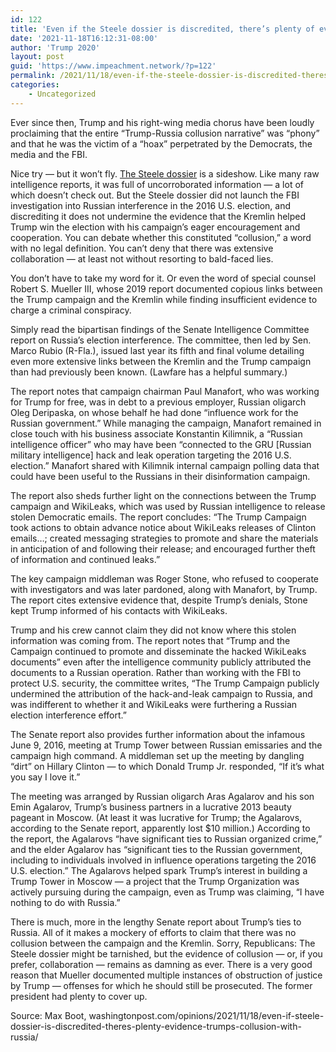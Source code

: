 ```yaml
---
id: 122
title: 'Even if the Steele dossier is discredited, there’s plenty of evidence of Trump’s collusion with Russia'
date: '2021-11-18T16:12:31-08:00'
author: 'Trump 2020'
layout: post
guid: 'https://www.impeachment.network/?p=122'
permalink: /2021/11/18/even-if-the-steele-dossier-is-discredited-theres-plenty-of-evidence-of-trumps-collusion-with-russia/
categories:
    - Uncategorized
---
```


Ever since then, Trump and his right-wing media chorus have been loudly proclaiming that the entire “Trump-Russia collusion narrative” was “phony” and that he was the victim of a “hoax” perpetrated by the Democrats, the media and the FBI.

Nice try — but it won’t fly. [The Steele dossier](https://www.impeachment.network/2016/06/20/the-steele-dossier/) is a sideshow. Like many raw intelligence reports, it was full of uncorroborated information — a lot of which doesn’t check out. But the Steele dossier did not launch the FBI investigation into Russian interference in the 2016 U.S. election, and discrediting it does not undermine the evidence that the Kremlin helped Trump win the election with his campaign’s eager encouragement and cooperation. You can debate whether this constituted “collusion,” a word with no legal definition. You can’t deny that there was extensive collaboration — at least not without resorting to bald-faced lies.

You don’t have to take my word for it. Or even the word of special counsel Robert S. Mueller III, whose 2019 report documented copious links between the Trump campaign and the Kremlin while finding insufficient evidence to charge a criminal conspiracy.

Simply read the bipartisan findings of the Senate Intelligence Committee report on Russia’s election interference. The committee, then led by Sen. Marco Rubio (R-Fla.), issued last year its fifth and final volume detailing even more extensive links between the Kremlin and the Trump campaign than had previously been known. (Lawfare has a helpful summary.)

The report notes that campaign chairman Paul Manafort, who was working for Trump for free, was in debt to a previous employer, Russian oligarch Oleg Deripaska, on whose behalf he had done “influence work for the Russian government.” While managing the campaign, Manafort remained in close touch with his business associate Konstantin Kilimnik, a “Russian intelligence officer” who may have been “connected to the GRU \[Russian military intelligence\] hack and leak operation targeting the 2016 U.S. election.” Manafort shared with Kilimnik internal campaign polling data that could have been useful to the Russians in their disinformation campaign.

The report also sheds further light on the connections between the Trump campaign and WikiLeaks, which was used by Russian intelligence to release stolen Democratic emails. The report concludes: “The Trump Campaign took actions to obtain advance notice about WikiLeaks releases of Clinton emails…; created messaging strategies to promote and share the materials in anticipation of and following their release; and encouraged further theft of information and continued leaks.”

The key campaign middleman was Roger Stone, who refused to cooperate with investigators and was later pardoned, along with Manafort, by Trump. The report cites extensive evidence that, despite Trump’s denials, Stone kept Trump informed of his contacts with WikiLeaks.

Trump and his crew cannot claim they did not know where this stolen information was coming from. The report notes that “Trump and the Campaign continued to promote and disseminate the hacked WikiLeaks documents” even after the intelligence community publicly attributed the documents to a Russian operation. Rather than working with the FBI to protect U.S. security, the committee writes, “The Trump Campaign publicly undermined the attribution of the hack-and-leak campaign to Russia, and was indifferent to whether it and WikiLeaks were furthering a Russian election interference effort.”

The Senate report also provides further information about the infamous June 9, 2016, meeting at Trump Tower between Russian emissaries and the campaign high command. A middleman set up the meeting by dangling “dirt” on Hillary Clinton — to which Donald Trump Jr. responded, “If it’s what you say I love it.”

The meeting was arranged by Russian oligarch Aras Agalarov and his son Emin Agalarov, Trump’s business partners in a lucrative 2013 beauty pageant in Moscow. (At least it was lucrative for Trump; the Agalarovs, according to the Senate report, apparently lost $10 million.) According to the report, the Agalarovs “have significant ties to Russian organized crime,” and the elder Agalarov has “significant ties to the Russian government, including to individuals involved in influence operations targeting the 2016 U.S. election.” The Agalarovs helped spark Trump’s interest in building a Trump Tower in Moscow — a project that the Trump Organization was actively pursuing during the campaign, even as Trump was claiming, “I have nothing to do with Russia.”

There is much, more in the lengthy Senate report about Trump’s ties to Russia. All of it makes a mockery of efforts to claim that there was no collusion between the campaign and the Kremlin. Sorry, Republicans: The Steele dossier might be tarnished, but the evidence of collusion — or, if you prefer, collaboration — remains as damning as ever. There is a very good reason that Mueller documented multiple instances of obstruction of justice by Trump — offenses for which he should still be prosecuted. The former president had plenty to cover up.

Source: Max Boot, washingtonpost.com/opinions/2021/11/18/even-if-steele-dossier-is-discredited-theres-plenty-evidence-trumps-collusion-with-russia/